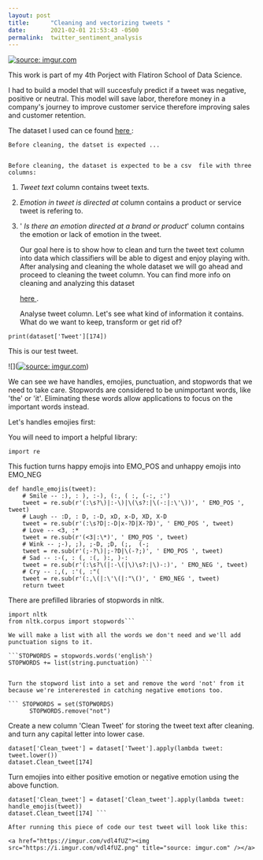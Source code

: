 ```yaml
---
layout: post
title:      "Cleaning and vectorizing tweets "
date:       2021-02-01 21:53:43 -0500
permalink:  twitter_sentiment_analysis
---
```



<a href="https://imgur.com/0FZrIy7"><img src="https://i.imgur.com/0FZrIy7.png" title="source: imgur.com" /></a>

This work is part of my 4th Porject with Flatiron School of Data Science.

I had to build a model that will succesfuly predict if a tweet was negative, positive or neutral.
This model will save labor, therefore money in a company's journey to improve customer service therefore improving sales and customer retention.

  The dataset I used can ce found 
	<a href="https://data.world/crowdflower/brands-and-product-emotions">here </a>:
	
	Before cleaning, the datset is expected ...
	

	Before cleaning, the dataset is expected to be a csv  file with three columns:
1.  *Tweet text*  column contains  tweet texts.
2.  *Emotion in tweet is directed at* column contains a product or service tweet is refering to.
3. ' *Is there an emotion directed at a brand or product*' column contains the emotion or lack of emotion in the tweet.

  
	Our goal here is to show how to clean and turn the tweet text column into data which classifiers will be able to digest and enjoy playing with. 
	After analysing and cleaning the whole dataset we will go ahead and proceed to cleaning the tweet column.
	You can find more info on cleaning and analyzing this dataset  
	
	<a href="https://github.com/lauravlad/Twitter-Sentiment-Analysis-Apple-Google">here </a>.
	
	Analyse tweet column. Let's see what kind of information it contains. What do we want to keep, transform  or get rid of? 
	
```print(dataset['Tweet'][174])```

This is our test tweet. 

![](<a href="https://imgur.com/4uqxFbE"><img src="https://i.imgur.com/4uqxFbE.png" title="source: imgur.com" /></a>)

We can see we have handles, emojies, punctuation,  and stopwords that we need to take care.
Stopwords are considered to be unimportant words, like 'the' or 'it'. Eliminating these words allow applications to focus on the important words instead.

Let's handles emojies first:

You will need to import a helpful library:

```
import re
```

This fuction turns happy emojis into EMO_POS and unhappy emojis into EMO_NEG

```
def handle_emojis(tweet):
    # Smile -- :), : ), :-), (:, ( :, (-:, :')
    tweet = re.sub(r'(:\s?\)|:-\)|\(\s?:|\(-:|:\'\))', ' EMO_POS ', tweet)
    # Laugh -- :D, : D, :-D, xD, x-D, XD, X-D
    tweet = re.sub(r'(:\s?D|:-D|x-?D|X-?D)', ' EMO_POS ', tweet)
    # Love -- <3, :*
    tweet = re.sub(r'(<3|:\*)', ' EMO_POS ', tweet)
    # Wink -- ;-), ;), ;-D, ;D, (;,  (-;
    tweet = re.sub(r'(;-?\)|;-?D|\(-?;)', ' EMO_POS ', tweet)
    # Sad -- :-(, : (, :(, ):, )-:
    tweet = re.sub(r'(:\s?\(|:-\(|\)\s?:|\)-:)', ' EMO_NEG ', tweet)
    # Cry -- :,(, :'(, :"(
    tweet = re.sub(r'(:,\(|:\'\(|:"\()', ' EMO_NEG ', tweet)
    return tweet
```

There are prefilled libraries of stopwords in nltk.

``` 
import nltk
from nltk.corpus import stopwords```

We will make a list with all the words we don't need and we'll add punctuation signs to it.

```STOPWORDS = stopwords.words('english')
STOPWORDS += list(string.punctuation) ```


Turn the stopword list into a set and remove the word 'not' from it because we're intererested in catching negative emotions too.

``` STOPWORDS = set(STOPWORDS)
      STOPWORDS.remove("not")
```

Create a new column 'Clean Tweet' for storing the tweet text after cleaning. and turn any capital letter into lower case.

```
dataset['Clean_tweet'] = dataset['Tweet'].apply(lambda tweet: tweet.lower())
dataset.Clean_tweet[174]
```

Turn emojies into either positive emotion or negative emotion using the above function. 

``` 
dataset['Clean_tweet'] = dataset['Clean_tweet'].apply(lambda tweet: handle_emojis(tweet))
dataset.Clean_tweet[174] ```

After running this piece of code our test tweet will look like this:

<a href="https://imgur.com/vdl4fUZ"><img src="https://i.imgur.com/vdl4fUZ.png" title="source: imgur.com" /></a>


 


	












	 


